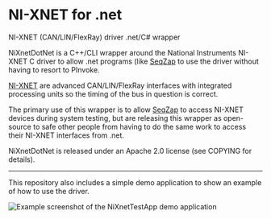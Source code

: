 # NI-XNET for .net

NI-XNET (CAN/LIN/FlexRay) driver .net/C# wrapper

NiXnetDotNet is a C++/CLI wrapper around the National Instruments NI-XNET C driver to allow .net programs (like [SeqZap](http://seqzap.com/) to use the driver without having to resort to PInvoke.

[NI-XNET](http://ni.com/xnet/) are advanced CAN/LIN/FlexRay interfaces with integrated processing units so the timing of the bus in question is correct.

The primary use of this wrapper is to allow [SeqZap](http://seqzap.com/) to access NI-XNET devices during system testing, but are releasing this wrapper as open-source to safe other people from having to do the same work to access their NI-XNET interfaces from .net.

NiXnetDotNet is released under an Apache 2.0 license (see COPYING for details).

----------------------

This repository also includes a simple demo application to show an example of how to use the driver.

![Example screenshot of the NiXnetTestApp demo application](https://github.com/seqzap/ni-xnet-dot-net/raw/master/NiXnetTestApp/Example.png)
